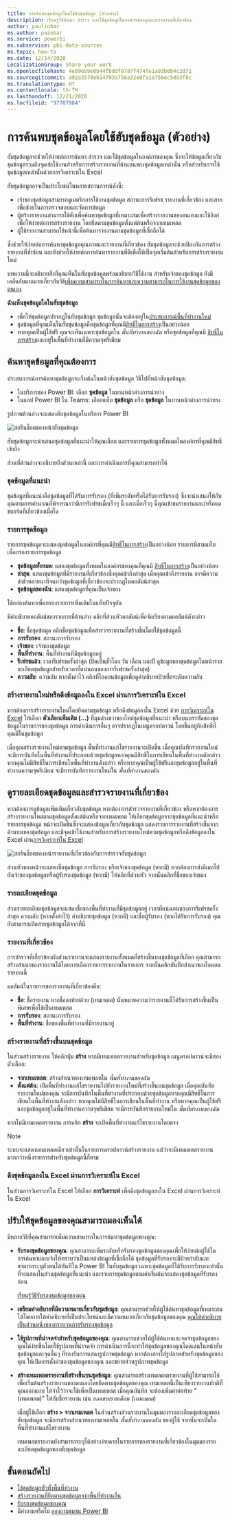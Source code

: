 ```yaml
---
title: การค้นพบชุดข้อมูลโดยใช้ฮับชุดข้อมูล (ตัวอย่าง)
description: เรียนรู้วิธีค้นหา สำรวจ และใช้ชุดข้อมูลในองค์กรของคุณและรายงานที่เกี่ยวข้อง
author: paulinbar
ms.author: painbar
ms.service: powerbi
ms.subservice: pbi-data-sources
ms.topic: how-to
ms.date: 12/14/2020
LocalizationGroup: Share your work
ms.openlocfilehash: 4e09eb9e0b44fbddf8787f474fe1a93b0b4c2d71
ms.sourcegitcommit: a92a3570eb14793a758a32e8fa1a756ec5d83f8c
ms.translationtype: HT
ms.contentlocale: th-TH
ms.lasthandoff: 12/21/2020
ms.locfileid: "97707984"
---
```

# <a name="datasets-discovery-using-the-datasets-hub-preview"></a>การค้นพบชุดข้อมูลโดยใช้ฮับชุดข้อมูล (ตัวอย่าง)

ฮับชุดข้อมูลจะช่วยให้ง่ายต่อการค้นหา สำรวจ และใช้ชุดข้อมูลในองค์กรของคุณ ซึ่งจะให้ข้อมูลเกี่ยวกับชุดข้อมูลรวมถึงจุดเข้าใช้งานสำหรับการสร้างรายงานที่ด้านบนของชุดข้อมูลเหล่านั้น หรือสำหรับการใช้ชุดข้อมูลเหล่านั้นด้วยการวิเคราะห์ใน Excel

ฮับชุดข้อมูลอาจเป็นประโยชน์ในหลายสถานการณ์ดังนี้:
* เจ้าของชุดข้อมูลสามารถดูเมตริกการใช้งานชุดข้อมูล สถานะการรีเฟรช รายงานที่เกี่ยวข้อง และสาย เพื่อช่วยในการตรวจสอบและจัดการข้อมูล
* ผู้สร้างรายงานสามารถใช้ฮับเพื่อค้นหาชุดข้อมูลที่เหมาะสมเพื่อสร้างรายงานของตนเองและใช้ลิงก์เพื่อให้ง่ายต่อการสร้างรายงาน โดยยึดตามชุดข้อมูลตั้งแต่ต้นหรือจากเทมเพลต
* ผู้ใช้รายงานสามารถใช้หน้านี้เพื่อค้นหารายงานตามชุดข้อมูลที่เชื่อถือได้

ซึ่งช่วยให้ง่ายต่อการค้นหาชุดข้อมูลคุณภาพและรายงานที่เกี่ยวข้อง ฮับชุดข้อมูลจะช่วยป้องกันการสร้างรายงานที่ซ้ำซ้อน และยังช่วยให้ง่ายต่อการค้นหารายงานที่ดีเพื่อใช้เป็นจุดเริ่มต้นสำหรับการสร้างรายงานใหม่

บทความนี้จะอธิบายสิ่งที่คุณเห็นในฮับชุดข้อมูลพร้อมอธิบายวิธีใช้งาน สำหรับเจ้าของชุดข้อมูล ยังมีเคล็ดลับมากมายเกี่ยวกับวิธี[เพิ่มความสามารถในการค้นหาและความสามารถในการใช้งานชุดข้อมูลของตนเอง](#make-your-dataset-discoverable)

**ฉันเห็นชุดข้อมูลใดในฮับชุดข้อมูล**
* เพื่อให้ชุดข้อมูลปรากฏในฮับชุดข้อมูล ชุดข้อมูลนั้นจะต้องอยู่ใน[ประสบการณ์พื้นที่ทำงานใหม่](../collaborate-share/service-new-workspaces.md)
* ชุดข้อมูลที่คุณเห็นในฮับชุดข้อมูลคือชุดข้อมูลที่คุณมี[สิทธิ์ในการสร้าง](service-datasets-build-permissions.md)เป็นอย่างน้อย
* หากคุณเป็นผู้ใช้ฟรี คุณจะเห็นเฉพาะชุดข้อมูลใน *พื้นที่ทำงานของฉัน* หรือชุดข้อมูลที่คุณมี [สิทธิ์ในการสร้าง](service-datasets-build-permissions.md)และอยู่ในพื้นที่ทำงานที่มีความจุพรีเมียม

## <a name="find-the-dataset-you-need"></a>ค้นหาชุดข้อมูลที่คุณต้องการ

ประสบการณ์การค้นหาชุดข้อมูลจะเริ่มต้นในหน้าฮับชุดข้อมูล วิธีไปที่หน้าฮับชุดข้อมูล:
* ในบริการของ Power BI: เลือก **ชุดข้อมูล** ในบานหน้าต่างการนำทาง
* ในแอป Power BI ใน Teams: เลือกแท็บ **ชุดข้อมูล** หรือ **ชุดข้อมูล** ในบานหน้าต่างการนำทาง

รูปภาพด้านล่างจะแสดงฮับชุดข้อมูลในบริการ Power BI

![สกรีนช็อตของหน้าฮับชุดข้อมูล](media/service-datasets-hub/datasets-hub-main-page.png)

ฮับชุดข้อมูลจะนำเสนอชุดข้อมูลที่แนะนำให้คุณเลือก และรายการชุดข้อมูลทั้งหมดในองค์กรที่คุณมีสิทธิ์เข้าถึง

ส่วนที่ด้านล่างจะอธิบายถึงส่วนเหล่านี้ และการดำเนินการที่คุณสามารถทำได้

### <a name="recommended-datasets"></a>ชุดข้อมูลที่แนะนำ

ชุดข้อมูลที่แนะนำคือชุดข้อมูลที่ได้รับการรับรอง (ที่เพิ่มระดับหรือได้รับการรับรอง) ซึ่งจะนำเสนอให้กับคุณตามการคำนวณที่พิจารณาว่ามีการรีเฟรชเมื่อเร็วๆ นี้ และเมื่อเร็วๆ นี้คุณเข้าชมรายงานและ/หรือแดชบอร์ดที่เกี่ยวข้องเมื่อใด

### <a name="dataset-list"></a>รายการชุดข้อมูล

รายการชุดข้อมูลจะแสดงชุดข้อมูลในองค์กรที่คุณมี[สิทธิ์ในการสร้าง](service-datasets-build-permissions.md)เป็นอย่างน้อย รายการมีสามแท็บเพื่อกรองรายการชุดข้อมูล
* **ชุดข้อมูลทั้งหมด**: แสดงชุดข้อมูลทั้งหมดในองค์กรของคุณที่คุณมี [สิทธิ์ในการสร้าง](service-datasets-build-permissions.md)เป็นอย่างน้อย
* **ล่าสุด**: แสดงชุดข้อมูลที่มีรายงานที่เกี่ยวข้องซึ่งคุณเข้าถึงล่าสุด เมื่อคุณเข้าถึงรายงาน อาจมีความล่าช้าหลายนาทีจนกว่าชุดข้อมูลที่เกี่ยวข้องจะปรากฏในคอลัมน์ล่าสุด
* **ชุดข้อมูลของฉัน**: แสดงชุดข้อมูลที่คุณเป็นเจ้าของ 

ใช้กล่องค้นหาเพื่อกรองรายการเพิ่มเติมในแท็บปัจจุบัน

มีคำอธิบายคอลัมน์ของรายการที่ด้านล่าง คลิกที่ส่วนหัวคอลัมน์เพื่อจัดเรียงตามคอลัมน์ดังกล่าว 
* **ชื่อ**: ชื่อชุดข้อมูล คลิกชื่อชุดข้อมูลเพื่อสำรวจรายงานที่สร้างขึ้นโดยใช้ชุดข้อมูลนี้
* **การรับรอง**: สถานะการรับรอง
* **เจ้าของ**: เจ้าของชุดข้อมูล
* **พื้นที่ทำงาน**: พื้นที่ทำงานที่มีชุดข้อมูลอยู่
* **รีเฟรชแล้ว**: เวลารีเฟรชครั้งล่าสุด (ปัดเป็นชั่วโมง วัน เดือน และปี ดูข้อมูลของชุดข้อมูลในหน้ารายละเอียดชุดข้อมูลสำหรับเวลาที่แน่นอนของการรีเฟรชครั้งล่าสุด)
* **ความลับ**: ความลับ หากตั้งค่าไว้ คลิกที่ไอคอนข้อมูลเพื่อดูคำอธิบายป้ายชื่อระดับความลับ

### <a name="create-new-reports-or-pull-data-into-excel-via-analyze-in-excel"></a>สร้างรายงานใหม่หรือดึงข้อมูลลงใน Excel ผ่านการวิเคราะห์ใน Excel

หากต้องการสร้างรายงานใหม่โดยยึดตามชุดข้อมูล หรือดึงข้อมูลลงใน Excel ด้วย [การวิเคราะห์ใน Excel](../collaborate-share/service-analyze-in-excel.md) ให้เลือก **ตัวเลือกเพิ่มเติม (...)** ที่มุมล่างขวาของไทล์ชุดข้อมูลที่แนะนำ หรือบนบรรทัดของชุดข้อมูลในรายการของชุดข้อมูล การดำเนินการอื่นๆ อาจปรากฏในเมนูดรอปดาวน์ โดยขึ้นอยู่กับสิทธิ์ที่คุณมีในชุดข้อมูล

เมื่อคุณสร้างรายงานใหม่ตามชุดข้อมูล พื้นที่ทำงานแก้ไขรายงานจะเปิดขึ้น เมื่อคุณบันทึกรายงานใหม่ จะมีการบันทึกในพื้นที่ทำงานที่ประกอบด้วยชุดข้อมูลหากคุณมีสิทธิ์ในการเขียนในพื้นที่ทำงานดังกล่าว หากคุณไม่มีสิทธิ์ในการเขียนในพื้นที่ทำงานดังกล่าว หรือหากคุณเป็นผู้ใช้ฟรีและชุดข้อมูลอยู่ในพื้นที่ทำงานความจุพรีเมียม จะมีการบันทึกรายงานใหม่ใน *พื้นที่ทำงานของฉัน*

## <a name="view-dataset-details-and-explore-related-reports"></a>ดูรายละเอียดชุดข้อมูลและสำรวจรายงานที่เกี่ยวข้อง

หากต้องการดูข้อมูลเพิ่มเติมเกี่ยวกับชุดข้อมูล หากต้องการสำรวจรายงานที่เกี่ยวข้อง หรือหากต้องการสร้างรายงานใหม่ตามชุดข้อมูลตั้งแต่ต้นหรือจากเทมเพลต ให้เลือกชุดข้อมูลจากชุดข้อมูลที่แนะนำหรือรายการชุดข้อมูล หน้าจะเปิดขึ้นซึ่งจะแสดงข้อมูลเกี่ยวกับชุดข้อมูล แสดงรายการรายงานที่สร้างขึ้นจากด้านบนของชุดข้อมูล และมีจุดเข้าใช้งานสำหรับการสร้างรายงานใหม่ตามชุดข้อมูลหรือดึงข้อมูลลงใน Excel ผ่าน[การวิเคราะห์ใน Excel](../collaborate-share/service-analyze-in-excel.md)

![สกรีนช็อตของหน้ารายงานที่เกี่ยวข้องกับการสำรวจฮับชุดข้อมูล](media/service-datasets-hub/datasets-hub-explore-related-reports.png)

ส่วนหัวของหน้าจะแสดงชื่อชุดข้อมูล การรับรอง หรือเจ้าของชุดข้อมูล (หากมี) หากต้องการส่งอีเมลไปยังเจ้าของชุดข้อมูลหรือผู้รับรองชุดข้อมูล (หากมี) ให้คลิกที่ส่วนหัว จากนั้นคลิกที่ชื่อของเจ้าของ

### <a name="dataset-details"></a>รายละเอียดชุดข้อมูล

ส่วนรายละเอียดชุดข้อมูลจะแสดงชื่อของพื้นที่ทำงานที่มีชุดข้อมูลอยู่ เวลาที่แน่นอนของการรีเฟรชครั้งล่าสุด ความลับ (หากตั้งค่าไว้) คำอธิบายชุดข้อมูล (หากมี) และชื่อผู้รับรอง (หากได้รับการรับรอง) คุณยังสามารถเปิดสายชุดข้อมูลได้จากที่นี่

### <a name="related-reports"></a>รายงานที่เกี่ยวข้อง

การสำรวจที่เกี่ยวข้องกับส่วนรายงานจะแสดงรายงานทั้งหมดที่สร้างขึ้นบนชุดข้อมูลที่เลือก คุณสามารถสร้างสำเนาของรายงานได้โดยการเลือกรายการรายงานในรายการ จากนั้นคลิกบันทึกสำเนาของไอคอนรายงานนี้

คอลัมน์ในรายการของรายงานที่เกี่ยวข้องคือ:
* **ชื่อ**: ชื่อรายงาน หากชื่อลงท้ายด้วย (เทมเพลต) นั่นหมายความว่ารายงานนี้ได้รับการสร้างขึ้นเป็นพิเศษเพื่อใช้เป็นเทมเพลต
* **การรับรอง**: สถานะการรับรอง
* **พื้นที่ทำงาน**: ชื่อของพื้นที่ทำงานที่มีรายงานอยู่

### <a name="create-a-report-built-on-the-dataset"></a>สร้างรายงานที่สร้างขึ้นบนชุดข้อมูล

ในส่วนสร้างรายงาน ให้คลิกปุ่ม **สร้าง** หากมีเทมเพลตรายงานสำหรับชุดข้อมูล เมนูดรอปดาวน์จะมีสองตัวเลือก:
* **จากเทมเพลต**: สร้างสำเนาของเทมเพลตใน *พื้นที่ทำงานของฉัน*
* **ตั้งแต่ต้น**: เปิดพื้นที่ทำงานแก้ไขรายงานไปยังรายงานใหม่ที่สร้างขึ้นบนชุดข้อมูล เมื่อคุณบันทึกรายงานใหม่ของคุณ จะมีการบันทึกในพื้นที่ทำงานที่ประกอบด้วยชุดข้อมูลหากคุณมีสิทธิ์ในการเขียนในพื้นที่ทำงานดังกล่าว หากคุณไม่มีสิทธิ์ในการเขียนในพื้นที่ทำงาน หรือหากคุณเป็นผู้ใช้ฟรีและชุดข้อมูลอยู่ในพื้นที่ทำงานความจุพรีเมียม จะมีการบันทึกรายงานใหม่ใน *พื้นที่ทำงานของฉัน*

หากไม่มีเทมเพลตรายงาน การคลิก **สร้าง** จะเปิดพื้นที่ทำงานแก้ไขรายงานโดยตรง

>[!NOTE]
> ระบบจะแสดงเทมเพลตเดียวเท่านั้นในรายการดรอปดาวน์สร้างรายงาน แม้ว่าจะมีเทมเพลตรายงานมากกว่าหนึ่งรายการสำหรับชุดข้อมูลนี้ก็ตาม 

### <a name="pull-the-dataset-into-excel-via-analyze-in-excel"></a>ดึงชุดข้อมูลลงใน Excel ผ่านการวิเคราะห์ใน Excel

ในส่วนการวิเคราะห์ใน Excel ให้เลือก **การวิเคราะห์** เพื่อดึงชุดข้อมูลลงใน Excel ผ่านการวิเคราะห์ใน Excel

## <a name="make-your-dataset-discoverable"></a>ปรับให้ชุดข้อมูลของคุณสามารถมองเห็นได้

มีหลายวิธีที่คุณสามารถเพิ่มความสามารถในการค้นหาชุดข้อมูลของคุณ:
* **รับรองชุดข้อมูลของคุณ**: คุณสามารถเพิ่มระดับหรือรับรองชุดข้อมูลของคุณเพื่อให้ง่ายต่อผู้ใช้ในการค้นหาและแจ้งให้ทราบว่าเป็นแหล่งข้อมูลที่เชื่อถือได้ ชุดข้อมูลที่รับรองจะมีป้ายกำกับและสามารถระบุตัวตนได้ทันทีใน Power BI ในฮับชุดข้อมูล เฉพาะชุดข้อมูลที่ได้รับการรับรองเท่านั้นที่จะแสดงในส่วนชุดข้อมูลที่แนะนำ และรายการชุดข้อมูลตามค่าเริ่มต้นจะแสดงชุดข้อมูลที่รับรองก่อน

    [เรียนรู้วิธีรับรองชุดข้อมูลของคุณ](../collaborate-share/service-endorse-content.md) 
* **เตรียมคำอธิบายที่มีความหมายเกี่ยวกับชุดข้อมูล**: คุณสามารถช่วยให้ผู้ใช้ค้นหาชุดข้อมูลที่เหมาะสมได้โดยการให้คำอธิบายที่เป็นประโยชน์และมีความหมายเกี่ยวกับชุดข้อมูลของคุณ [คุณให้คำอธิบายเป็นส่วนหนึ่งของกระบวนการรับรองชุดข้อมูล](../collaborate-share/service-endorse-content.md#promote-content) 
* **ใช้รูปภาพที่น่าจดจำสำหรับชุดข้อมูลของคุณ**: คุณสามารถช่วยให้ผู้ใช้ค้นหาและจดจำชุดข้อมูลของคุณได้ง่ายขึ้นโดยใช้รูปภาพที่น่าจดจำ การดำเนินการนี้จะทำให้ชุดข้อมูลของคุณโดดเด่นในหน้าฮับชุดข้อมูลและจุดอื่นๆ ที่รองรับการแสดงรูปภาพชุดข้อมูล หากต้องการใส่รูปภาพสำหรับชุดข้อมูลของคุณ ให้เปิดการตั้งค่าของชุดข้อมูลของคุณ และขยายส่วนรูปภาพชุดข้อมูล
* **สร้างเทมเพลตรายงานที่สร้างขึ้นบนชุดข้อมูล**: คุณสามารถสร้างเทมเพลตรายงานที่ผู้ใช้สามารถใช้เพื่อเริ่มต้นสร้างรายงานของตนเองโดยยึดตามชุดข้อมูลของคุณ เทมเพลตนี้เป็นเพียงรายงานปกติที่คุณออกแบบ ให้จำไว้ว่าจะใช้เพื่อเป็นเทมเพลต เมื่อคุณบันทึก จะต้องเพิ่มคำต่อท้าย "(เทมเพลต)" ให้กับชื่อรายงาน เช่น *ยอดขายรายเดือน (เทมเพลต)*

    เมื่อผู้ใช้เลือก **สร้าง > จากเทมเพลต** ในส่วนสร้างส่วนรายงานในมุมมองรายละเอียดชุดข้อมูลของฮับชุดข้อมูล จะมีการสร้างสำเนาของเทมเพลตใน *พื้นที่ทำงานของฉัน* ของผู้ใช้ จากนั้นจะเปิดในพื้นที่ทำงานแก้ไขรายงาน

    เทมเพลตรายงานยังสามารถระบุได้อย่างง่ายดายในรายการของรายงานที่เกี่ยวข้องในมุมมองรายละเอียดชุดข้อมูลของฮับชุดข้อมูล
  
## <a name="next-steps"></a>ขั้นตอนถัดไป
* [ใช้ชุดข้อมูลทั่วทั้งพื้นที่ทำงาน](service-datasets-across-workspaces.md)
* [สร้างรายงานที่ยึดตามชุดข้อมูลจากพื้นที่ทำงานอื่น](service-datasets-discover-across-workspaces.md)
* [รับรองชุดข้อมูลของคุณ](../collaborate-share/service-endorse-content.md)
* มีคำถามหรือไม่ [ลองถามชุมชน Power BI](https://community.powerbi.com/)
